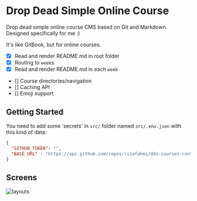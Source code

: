 # Drop Dead Simple Online Course

Drop dead simple online course CMS based on Git and Markdown.
Designed specifically for me :)

It's like GitBook, but for online courses.

* [x] Read and render README.md in root folder
* [x] Routing to `week`s
* [x] Read and render README.md in each `week`
* [] Course directories/navigation
* [] Caching API
* [] Emoji support

## Getting Started

You need to add some 'secrets' in `src/` folder named `src/.env.json` with this kind of data:

```json
{
  "GITHUB_TOKEN": "",
  "BASE_URL" : "https://api.github.com/repos/rizafahmi/dds-courses-content-example"
}
```

## Screens

![layouts](dds-courses.png)
